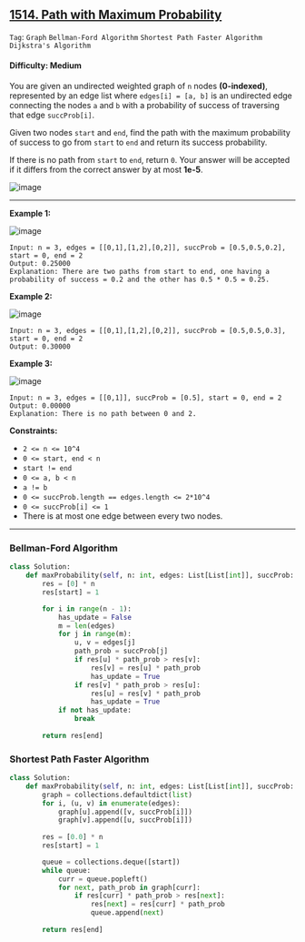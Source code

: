 ## [1514. Path with Maximum Probability](https://leetcode.com/problems/path-with-maximum-probability/)

```Tag```: ```Graph``` ```Bellman-Ford Algorithm``` ```Shortest Path Faster Algorithm``` ```Dijkstra's Algorithm```

#### Difficulty: Medium

You are given an undirected weighted graph of ```n``` nodes __(0-indexed)__, represented by an edge list where ```edges[i] = [a, b]``` is an undirected edge connecting the nodes ```a``` and ```b``` with a probability of success of traversing that edge ```succProb[i]```.

Given two nodes ```start``` and ```end```, find the path with the maximum probability of success to go from ```start``` to ```end``` and return its success probability.

If there is no path from ```start``` to ```end```, return ```0```. Your answer will be accepted if it differs from the correct answer by at most __1e-5__.

![image](https://github.com/quananhle/Python/assets/35042430/164fc9ff-5b41-4bd6-b8b2-7ab9dd747ffd)

---

__Example 1:__

![image](https://assets.leetcode.com/uploads/2019/09/20/1558_ex1.png)
```
Input: n = 3, edges = [[0,1],[1,2],[0,2]], succProb = [0.5,0.5,0.2], start = 0, end = 2
Output: 0.25000
Explanation: There are two paths from start to end, one having a probability of success = 0.2 and the other has 0.5 * 0.5 = 0.25.
```

__Example 2:__

![image](https://assets.leetcode.com/uploads/2019/09/20/1558_ex2.png)
```
Input: n = 3, edges = [[0,1],[1,2],[0,2]], succProb = [0.5,0.5,0.3], start = 0, end = 2
Output: 0.30000
```

__Example 3:__

![image](https://assets.leetcode.com/uploads/2019/09/20/1558_ex3.png)
```
Input: n = 3, edges = [[0,1]], succProb = [0.5], start = 0, end = 2
Output: 0.00000
Explanation: There is no path between 0 and 2.
```

__Constraints:__

- ```2 <= n <= 10^4```
- ```0 <= start, end < n```
- ```start != end```
- ```0 <= a, b < n```
- ```a != b```
- ```0 <= succProb.length == edges.length <= 2*10^4```
- ```0 <= succProb[i] <= 1```
- There is at most one edge between every two nodes.

---

### Bellman-Ford Algorithm

```Python
class Solution:
    def maxProbability(self, n: int, edges: List[List[int]], succProb: List[float], start: int, end: int) -> float:
        res = [0] * n
        res[start] = 1

        for i in range(n - 1):
            has_update = False
            m = len(edges)
            for j in range(m):
                u, v = edges[j]
                path_prob = succProb[j]
                if res[u] * path_prob > res[v]:
                    res[v] = res[u] * path_prob
                    has_update = True
                if res[v] * path_prob > res[u]:
                    res[u] = res[v] * path_prob
                    has_update = True
            if not has_update:
                break
        
        return res[end]
```

### Shortest Path Faster Algorithm

```Python
class Solution:
    def maxProbability(self, n: int, edges: List[List[int]], succProb: List[float], start: int, end: int) -> float:
        graph = collections.defaultdict(list)
        for i, (u, v) in enumerate(edges):
            graph[u].append([v, succProb[i]])
            graph[v].append([u, succProb[i]])
        
        res = [0.0] * n
        res[start] = 1

        queue = collections.deque([start])
        while queue:
            curr = queue.popleft()
            for next, path_prob in graph[curr]:
                if res[curr] * path_prob > res[next]:
                    res[next] = res[curr] * path_prob
                    queue.append(next)
        
        return res[end]
```
